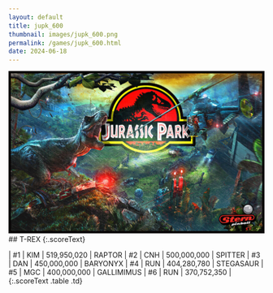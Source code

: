 ```yaml
---
layout: default
title: jupk_600
thumbnail: images/jupk_600.png
permalink: /games/jupk_600.html
date: 2024-06-18
---
```


<img src="../images/jupk_600.png" class="gameThumbnail img-fluid mx-auto align-middle">
## T-REX
{:.scoreText}

| #1 | KIM | 519,950,020 | 
RAPTOR
| #2 | CNH | 500,000,000 | 
SPITTER
| #3 | DAN | 450,000,000 | 
BARYONYX
| #4 | RUN | 404,280,780 | 
STEGASAUR
| #5 | MGC | 400,000,000 | 
GALLIMIMUS
| #6 | RUN | 370,752,350 | 
{:.scoreText .table .td}
